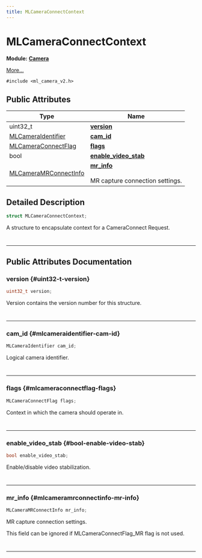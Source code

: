 ```yaml
---
title: MLCameraConnectContext
---
```


# MLCameraConnectContext

**Module:** **[Camera](/api-ref/api/Modules/group___camera/group___camera.md)**



 [More...](#detailed-description)


`#include <ml_camera_v2.h>`

## Public Attributes

| Type           | Name           |
| -------------- | -------------- |
| uint32_t | **[version](/api-ref/api/Modules/group___camera/struct_m_l_camera_connect_context.md#uint32-t-version)**  |
| [MLCameraIdentifier](/api-ref/api/Modules/group___camera/group___camera.md#enums-mlcameraidentifier) | **[cam_id](/api-ref/api/Modules/group___camera/struct_m_l_camera_connect_context.md#mlcameraidentifier-cam-id)**  |
| [MLCameraConnectFlag](/api-ref/api/Modules/group___camera/group___camera.md#enums-mlcameraconnectflag) | **[flags](/api-ref/api/Modules/group___camera/struct_m_l_camera_connect_context.md#mlcameraconnectflag-flags)**  |
| bool | **[enable_video_stab](/api-ref/api/Modules/group___camera/struct_m_l_camera_connect_context.md#bool-enable-video-stab)**  |
| [MLCameraMRConnectInfo](/api-ref/api/Modules/group___camera/struct_m_l_camera_m_r_connect_info.md) | **[mr_info](/api-ref/api/Modules/group___camera/struct_m_l_camera_connect_context.md#mlcameramrconnectinfo-mr-info)** <br></br>MR capture connection settings.  |

## Detailed Description

```cpp
struct MLCameraConnectContext;
```


A structure to encapsulate context for a CameraConnect Request. 
#
-----------
## Public Attributes Documentation

### version {#uint32-t-version}

```cpp
uint32_t version;
```


Version contains the version number for this structure. 
#
-----------

### cam_id {#mlcameraidentifier-cam-id}

```cpp
MLCameraIdentifier cam_id;
```


Logical camera identifier. 
#
-----------

### flags {#mlcameraconnectflag-flags}

```cpp
MLCameraConnectFlag flags;
```


Context in which the camera should operate in. 
#
-----------

### enable_video_stab {#bool-enable-video-stab}

```cpp
bool enable_video_stab;
```


Enable/disable video stabilization. 
#
-----------

### mr_info {#mlcameramrconnectinfo-mr-info}

```cpp
MLCameraMRConnectInfo mr_info;
```

MR capture connection settings. 

This field can be ignored if MLCameraConnectFlag_MR flag is not used. 
#
-----------

